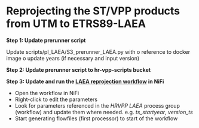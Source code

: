 # Reprojecting the ST/VPP products from UTM to ETRS89-LAEA

**Step 1: Update prerunner script**

Update scripts/pl_LAEA/S3_prerunner_LAEA.py with
o	reference to docker image
o	update years (if necessary and input version)   

**Step 2: Update prerunner script to hr-vpp-scripts bucket**

**Step 3: Update and run the [LAEA reprojection workflow](../02_Workflows_in_NIFI/) in NiFi**

* Open the workflow in NiFi
* Right-click to edit the parameters
* Look for parameters referenced in the _HRVPP LAEA_ process group (workflow) and update them where needed.
  e.g. _ts_startyear_, _version_ts_
* Start generating flowfiles (first processor) to start of the workflow
